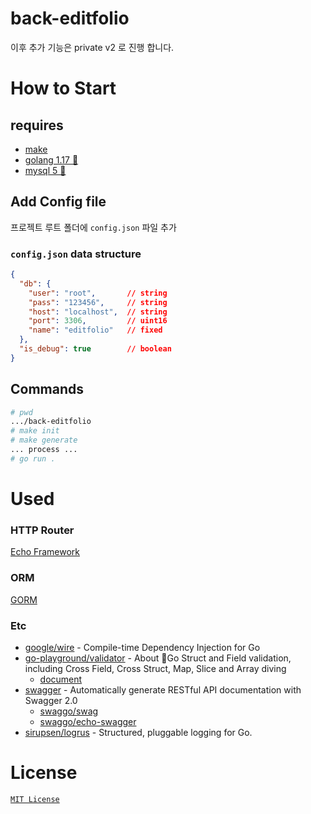 # back-editfolio
이후 추가 기능은 private v2 로 진행 합니다.

# How to Start

## requires
- [make](https://www.gnu.org/software/make/)
- [golang 1.17 🔺](https://golang.org/)
- [mysql 5 🔺](https://www.mysql.com/)

## Add Config file
프로젝트 루트 폴더에 `config.json` 파일 추가
### `config.json` data structure
```json
{
  "db": {
    "user": "root",       // string
    "pass": "123456",     // string
    "host": "localhost",  // string
    "port": 3306,         // uint16
    "name": "editfolio"   // fixed
  },
  "is_debug": true        // boolean
}
```

## Commands
```bash
# pwd
.../back-editfolio
# make init
# make generate
... process ...
# go run .
```

# Used

### HTTP Router
[Echo Framework](https://echo.labstack.com/)

### ORM
[GORM](https://gorm.io/)

### Etc
- [google/wire](https://github.com/google/wire) - Compile-time Dependency Injection for Go
- [go-playground/validator](https://github.com/go-playground/validator) - About 💯Go Struct and Field validation, including Cross Field, Cross Struct, Map, Slice and Array diving
  - [document](https://pkg.go.dev/github.com/go-playground/validator/v10)
- [swagger](https://swagger.io/) - Automatically generate RESTful API documentation with Swagger 2.0
  - [swaggo/swag](https://github.com/swaggo/swag#declarative-comments-format)
  - [swaggo/echo-swagger](https://github.com/swaggo/echo-swagger)
- [sirupsen/logrus](https://github.com/sirupsen/logrus) - Structured, pluggable logging for Go.

# License
[`MIT License`](./LICENSE)
